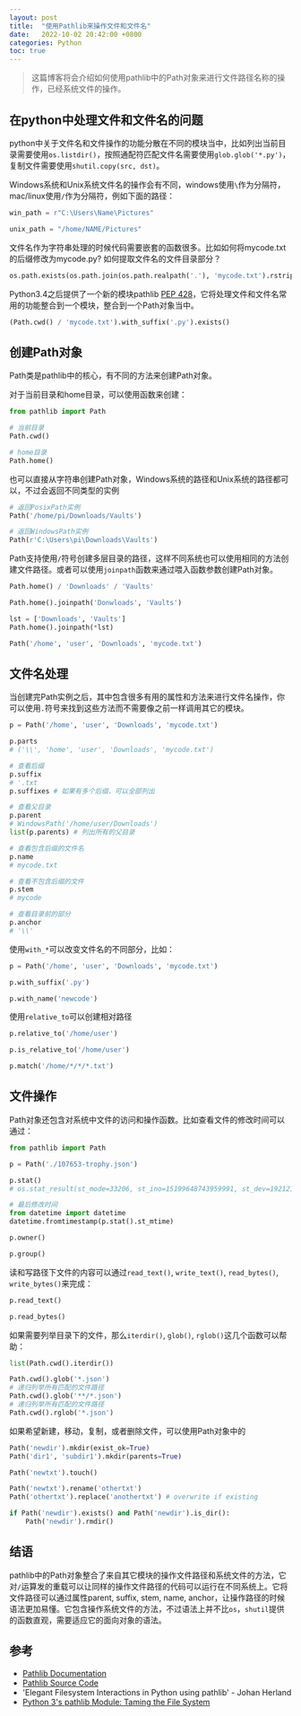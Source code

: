 ```yaml
---
layout: post
title:  "使用Pathlib来操作文件和文件名"
date:   2022-10-02 20:42:00 +0800
categories: Python
toc: true
---
```


> 这篇博客将会介绍如何使用pathlib中的Path对象来进行文件路径名称的操作，已经系统文件的操作。

## 在python中处理文件和文件名的问题

python中关于文件名和文件操作的功能分散在不同的模块当中，比如列出当前目录需要使用`os.listdir()`，按照通配符匹配文件名需要使用`glob.glob('*.py')`，复制文件需要使用`shutil.copy(src, dst)`。

Windows系统和Unix系统文件名的操作会有不同，windows使用`\`作为分隔符，mac/linux使用`/`作为分隔符，例如下面的路径：

```python
win_path = r"C:\Users\Name\Pictures"

unix_path = "/home/NAME/Pictures"
```

文件名作为字符串处理的时候代码需要嵌套的函数很多。比如如何将mycode.txt的后缀修改为mycode.py? 如何提取文件名的文件目录部分？

```python
os.path.exists(os.path.join(os.path.realpath('.'), 'mycode.txt').rstrip('.txt')+'.py')
```

Python3.4之后提供了一个新的模块pathlib [PEP 428](https://www.python.org/dev/peps/pep-0428/)，它将处理文件和文件名常用的功能整合到一个模块，整合到一个Path对象当中。

```python
(Path.cwd() / 'mycode.txt').with_suffix('.py').exists()
```

## 创建Path对象

Path类是pathlib中的核心，有不同的方法来创建Path对象。

对于当前目录和home目录，可以使用函数来创建：

```python
from pathlib import Path

# 当前目录
Path.cwd()

# home目录
Path.home()
```

也可以直接从字符串创建Path对象，Windows系统的路径和Unix系统的路径都可以，不过会返回不同类型的实例

```python
# 返回PosixPath实例
Path('/home/pi/Downloads/Vaults')

# 返回WindowsPath实例
Path(r'C:\Users\pi\Downloads\Vaults')
```

Path支持使用`/`符号创建多层目录的路径，这样不同系统也可以使用相同的方法创建文件路径。或者可以使用`joinpath`函数来通过喂入函数参数创建Path对象。

```python 
Path.home() / 'Downloads' / 'Vaults'

Path.home().joinpath('Donwloads', 'Vaults')

lst = ['Downloads', 'Vaults']
Path.home().joinpath(*lst)

Path('/home', 'user', 'Downloads', 'mycode.txt')
```

## 文件名处理

当创建完Path实例之后，其中包含很多有用的属性和方法来进行文件名操作，你可以使用`.`符号来找到这些方法而不需要像之前一样调用其它的模块。

```python
p = Path('/home', 'user', 'Downloads', 'mycode.txt')

p.parts
# ('\\', 'home', 'user', 'Downloads', 'mycode.txt')

# 查看后缀
p.suffix
# '.txt
p.suffixes # 如果有多个后缀，可以全部列出

# 查看父目录
p.parent
# WindowsPath('/home/user/Downloads')
list(p.parents) # 列出所有的父目录

# 查看包含后缀的文件名
p.name
# mycode.txt

# 查看不包含后缀的文件
p.stem
# mycode

# 查看目录前的部分
p.anchor
# '\\'
```

使用`with_*`可以改变文件名的不同部分，比如：

```python
p = Path('/home', 'user', 'Downloads', 'mycode.txt')

p.with_suffix('.py')

p.with_name('newcode')
```

使用`relative_to`可以创建相对路径

```python
p.relative_to('/home/user')

p.is_relative_to('/home/user')

p.match('/home/*/*/*.txt')
```

## 文件操作

Path对象还包含对系统中文件的访问和操作函数。比如查看文件的修改时间可以通过：

```python
from pathlib import Path

p = Path('./107653-trophy.json')

p.stat()
# os.stat_result(st_mode=33206, st_ino=15199648743959991, st_dev=1921214934, st_nlink=1, st_uid=0, st_gid=0, st_size=114797, st_atime=1665922310, st_mtime=1658667929, st_ctime=1658667963)

# 最后修改时间
from datetime import datetime
datetime.fromtimestamp(p.stat().st_mtime)

p.owner()

p.group()
```

读和写路径下文件的内容可以通过`read_text()`, `write_text()`, `read_bytes()`, `write_bytes()`来完成：

```python
p.read_text()

p.read_bytes()
```

如果需要列举目录下的文件，那么`iterdir()`, `glob()`, `rglob()`这几个函数可以帮助：

```python
list(Path.cwd().iterdir())

Path.cwd().glob('*.json')
# 递归列举所有匹配的文件路径
Path.cwd().glob('**/*.json')
# 递归列举所有匹配的文件路径
Path.cwd().rglob('*.json')
```

如果希望新建，移动，复制，或者删除文件，可以使用Path对象中的

```python
Path('newdir').mkdir(exist_ok=True)
Path('dir1', 'subdir1').mkdir(parents=True)

Path('newtxt').touch()
```

```python
Path('newtxt').rename('othertxt')
Path('othertxt').replace('anothertxt') # overwrite if existing
```

```python
if Path('newdir').exists() and Path('newdir').is_dir():
    Path('newdir').rmdir()
```

## 结语

pathlib中的Path对象整合了来自其它模块的操作文件路径和系统文件的方法，它对`/`运算发的重载可以让同样的操作文件路径的代码可以运行在不同系统上。它将文件路径可以通过属性parent, suffix, stem, name, anchor，让操作路径的时候语法更加易懂。它包含操作系统文件的方法，不过语法上并不比`os`，`shutil`提供的函数直观，需要适应它的面向对象的语法。

## 参考

* [Pathlib Documentation](https://docs.python.org/3/library/pathlib.html)
* [Pathlib Source Code](https://github.com/python/cpython/blob/3.10/Lib/pathlib.py)
* 'Elegant Filesystem Interactions in Python using pathlib' - Johan Herland
* [Python 3's pathlib Module: Taming the File System](https://realpython.com/python-pathlib/)